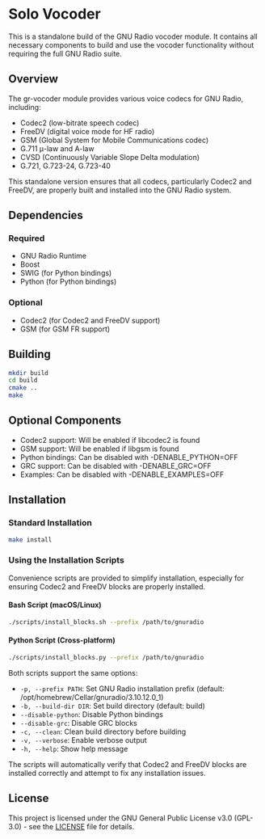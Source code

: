 # Solo Vocoder

This is a standalone build of the GNU Radio vocoder module. It contains all necessary components to build and use the vocoder functionality without requiring the full GNU Radio suite.

## Overview

The gr-vocoder module provides various voice codecs for GNU Radio, including:

- Codec2 (low-bitrate speech codec)
- FreeDV (digital voice mode for HF radio)
- GSM (Global System for Mobile Communications codec)
- G.711 μ-law and A-law
- CVSD (Continuously Variable Slope Delta modulation)
- G.721, G.723-24, G.723-40

This standalone version ensures that all codecs, particularly Codec2 and FreeDV, are properly built and installed into the GNU Radio system.

## Dependencies

### Required
- GNU Radio Runtime
- Boost
- SWIG (for Python bindings)
- Python (for Python bindings)

### Optional
- Codec2 (for Codec2 and FreeDV support)
- GSM (for GSM FR support)

## Building

```bash
mkdir build
cd build
cmake ..
make
```

## Optional Components

- Codec2 support: Will be enabled if libcodec2 is found
- GSM support: Will be enabled if libgsm is found
- Python bindings: Can be disabled with -DENABLE_PYTHON=OFF
- GRC support: Can be disabled with -DENABLE_GRC=OFF
- Examples: Can be disabled with -DENABLE_EXAMPLES=OFF

## Installation

### Standard Installation

```bash
make install
```

### Using the Installation Scripts

Convenience scripts are provided to simplify installation, especially for ensuring Codec2 and FreeDV blocks are properly installed.

#### Bash Script (macOS/Linux)

```bash
./scripts/install_blocks.sh --prefix /path/to/gnuradio
```

#### Python Script (Cross-platform)

```bash
./scripts/install_blocks.py --prefix /path/to/gnuradio
```

Both scripts support the same options:

- `-p, --prefix PATH`: Set GNU Radio installation prefix (default: /opt/homebrew/Cellar/gnuradio/3.10.12.0_1)
- `-b, --build-dir DIR`: Set build directory (default: build)
- `--disable-python`: Disable Python bindings
- `--disable-grc`: Disable GRC blocks
- `-c, --clean`: Clean build directory before building
- `-v, --verbose`: Enable verbose output
- `-h, --help`: Show help message

The scripts will automatically verify that Codec2 and FreeDV blocks are installed correctly and attempt to fix any installation issues.

## License

This project is licensed under the GNU General Public License v3.0 (GPL-3.0) - see the [LICENSE](LICENSE) file for details.
